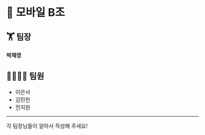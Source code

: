 # 📱 모바일 B조 
## 🏋 팀장
**박채영**
## 👨‍👨‍👧‍👦 팀원</br>
* 이은서</br>
* 김민찬</br>
* 전지원</br>
-------------
각 팀장님들이 알아서 작성해 주세요!